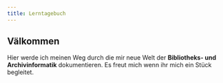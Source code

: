 ```yaml
---
title: Lerntagebuch
---
```


## Välkommen 
Hier werde ich meinen Weg durch die mir neue Welt der **Bibliotheks- und Archivinformatik** dokumentieren. Es freut mich wenn ihr mich ein Stück begleitet.

